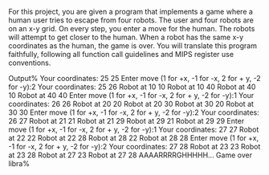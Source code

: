 For this project, you are given a program that implements a game where a human user tries to escape from four robots. The user and four robots are on an x-y grid. On every step, you enter a move for the human. The robots will attempt to get closer to the human.
When a robot has the same x-y coordinates as the human, the game is over. You will translate this program faithfully, following all function call guidelines and MIPS register use conventions.


Output% 
Your coordinates: 25 25
Enter move (1 for +x, -1 for -x, 2 for + y, -2 for -y):2
Your coordinates: 25 26
Robot at 10 10
Robot at 10 40
Robot at 40 10
Robot at 40 40
Enter move (1 for +x, -1 for -x, 2 for + y, -2 for -y):1
Your coordinates: 26 26
Robot at 20 20
Robot at 20 30
Robot at 30 20
Robot at 30 30
Enter move (1 for +x, -1 for -x, 2 for + y, -2 for -y):2
Your coordinates: 26 27
Robot at 21 21
Robot at 21 29
Robot at 29 21
Robot at 29 29
Enter move (1 for +x, -1 for -x, 2 for + y, -2 for -y):1
Your coordinates: 27 27
Robot at 22 22
Robot at 22 28
Robot at 28 22
Robot at 28 28
Enter move (1 for +x, -1 for -x, 2 for + y, -2 for -y):2
Your coordinates: 27 28
Robot at 23 23
Robot at 23 28
Robot at 27 23
Robot at 27 28
AAAARRRRGHHHHH... Game over
libra%



